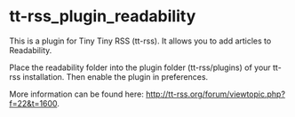tt-rss_plugin_readability
=======================

This is a plugin for Tiny Tiny RSS (tt-rss). It allows you to add articles to Readability.

Place the readability folder into the plugin folder (tt-rss/plugins) of your tt-rss installation. Then enable the plugin in preferences.

More information can be found here: http://tt-rss.org/forum/viewtopic.php?f=22&t=1600.